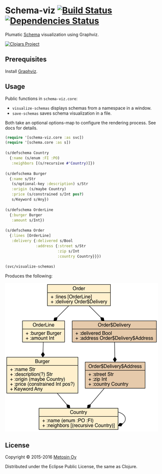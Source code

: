 # Schema-viz [![Build Status](https://travis-ci.org/metosin/schema-viz.svg?branch=master)](https://travis-ci.org/metosin/schema-viz) [![Dependencies Status](https://jarkeeper.com/metosin/schema-viz/status.svg)](https://jarkeeper.com/metosin/schema-viz)

Plumatic [Schema](https://github.com/plumatic/schema) visualization using Graphviz.

[![Clojars Project](http://clojars.org/metosin/schema-viz/latest-version.svg)](http://clojars.org/metosin(schema-viz))

## Prerequisites

Install [Graphviz](http://www.graphviz.org/).

## Usage

Public functions in `schema-viz.core`:
* `visualize-schemas` displays schemas from a namespace in a window.
* `save-schemas` saves schema visualization in a file.

Both take an optional options-map to configure the rendering process.
See docs for details.

```clj
(require '[schema-viz.core :as svc])
(require '[schema.core :as s])

(s/defschema Country
  {:name (s/enum :FI :PO)
   :neighbors [(s/recursive #'Country)]})

(s/defschema Burger
  {:name s/Str
   (s/optional-key :description) s/Str
   :origin (s/maybe Country)
   :price (s/constrained s/Int pos?)
   s/Keyword s/Any})

(s/defschema OrderLine
  {:burger Burger
   :amount s/Int})

(s/defschema Order
  {:lines [OrderLine]
   :delivery {:delivered s/Bool
              :address {:street s/Str
                        :zip s/Int
                        :country Country}}})

(svc/visualize-schemas)
```

Produces the following:

![Schema](dev-resources/schema.png)

## License

Copyright © 2015-2016 [Metosin Oy](http://www.metosin.fi)

Distributed under the Eclipse Public License, the same as Clojure.
